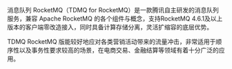 消息队列 RocketMQ（TDMQ for RocketMQ）是一款腾讯自主研发的消息队列服务，兼容 Apache RocketMQ 的各个组件与概念，支持RocketMQ 4.6.1及以上版本的客户端零改造接入，同时具备计算存储分离，灵活扩缩容的底层优势。

TDMQ RocketMQ 版能较好地应对各类营销活动带来的流量冲击，非常适用于顺序性以及事务性要求较高的场景，在电商交易、金融结算等领域有着十分广泛的应用。
